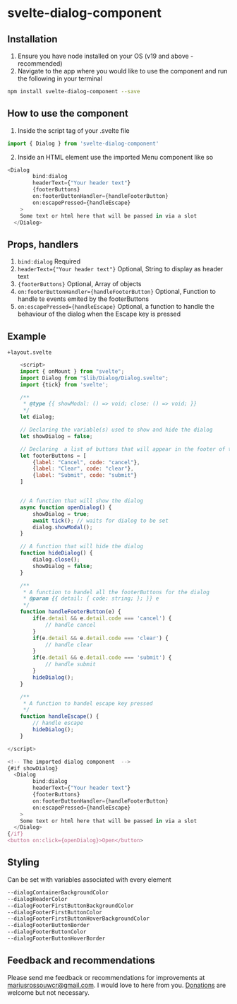 # svelte-dialog-component

## Installation

1. Ensure you have node installed on your OS (v19 and above - recommended)
2. Navigate to the app where you would like to use the component and run the following in your terminal
```bash
npm install svelte-dialog-component --save
```

## How to use the component

1. Inside the script tag of your .svelte file 
```javascript
import { Dialog } from 'svelte-dialog-component'
```
2. Inside an HTML element use the imported Menu component like so
```javascript
<Dialog 
        bind:dialog 
        headerText={"Your header text"} 
        {footerButtons}
        on:footerButtonHandler={handleFooterButton} 
        on:escapePressed={handleEscape}
    >
    Some text or html here that will be passed in via a slot
  </Dialog>
```

## Props, handlers
1. ```bind:dialog``` Required
2. ```headerText={"Your header text"}``` Optional, String to display as header text
3. ```{footerButtons}``` Optional, Array of objects
4. ```on:footerButtonHandler={handleFooterButton}``` Optional, Function to handle te events emited by the footerButtons
4. ```on:escapePressed={handleEscape}``` Optional, a function to handle the behaviour of the dialog when the Escape key is pressed


## Example
```+layout.svelte```
``` javascript
    <script>
    import { onMount } from "svelte";
    import Dialog from "$lib/Dialog/Dialog.svelte";
    import {tick} from 'svelte';

    /**
     * @type {{ showModal: () => void; close: () => void; }}
     */
    let dialog;

    // Declaring the variable(s) used to show and hide the dialog
    let showDialog = false;

    // Declaring  a list of buttons that will appear in the footer of the dialog
    let footerButtons = [
        {label: "Cancel", code: "cancel"},
        {label: "Clear", code: "clear"},
        {label: "Submit", code: "submit"}
    ]


    // A function that will show the dialog
    async function openDialog() {
        showDialog = true;
        await tick(); // waits for dialog to be set
        dialog.showModal();
    }

    // A function that will hide the dialog
    function hideDialog() {
        dialog.close();
        showDialog = false;
    }

    /**
     * A function to handel all the footerButtons for the dialog
     * @param {{ detail: { code: string; }; }} e
     */
    function handleFooterButton(e) {
        if(e.detail && e.detail.code === 'cancel') {
            // handle cancel
        }
        if(e.detail && e.detail.code === 'clear') {
            // handle clear
        }
        if(e.detail && e.detail.code === 'submit') {
            // handle submit
        }
        hideDialog();
    }

    /**
     * A function to handel escape key pressed
     */
    function handleEscape() {
        // handle escape
        hideDialog();
    }

</script>

<!-- The imported dialog component  -->
{#if showDialog}
  <Dialog 
        bind:dialog 
        headerText={"Your header text"} 
        {footerButtons}
        on:footerButtonHandler={handleFooterButton} 
        on:escapePressed={handleEscape}
    >
    Some text or html here that will be passed in via a slot
  </Dialog>
{/if}
<button on:click={openDialog}>Open</button>
```


## Styling
Can be set with variables associated with every element
```css
--dialogContainerBackgroundColor
--dialogHeaderColor
--dialogFooterFirstButtonBackgroundColor
--dialogFooterFirstButtonColor
--dialogFooterFirstButtonHoverBackgroundColor
--dialogFooterButtonBorder
--dialogFooterButtonColor
--dialogFooterButtonHoverBorder
```

## Feedback and recommendations
Please send me feedback or recommendations for improvements at mariusrossouwcr@gmail.com. I would love to here from you. [Donations](https://www.paypal.com/paypalme/MariusFRossouw) are welcome but not necessary.


